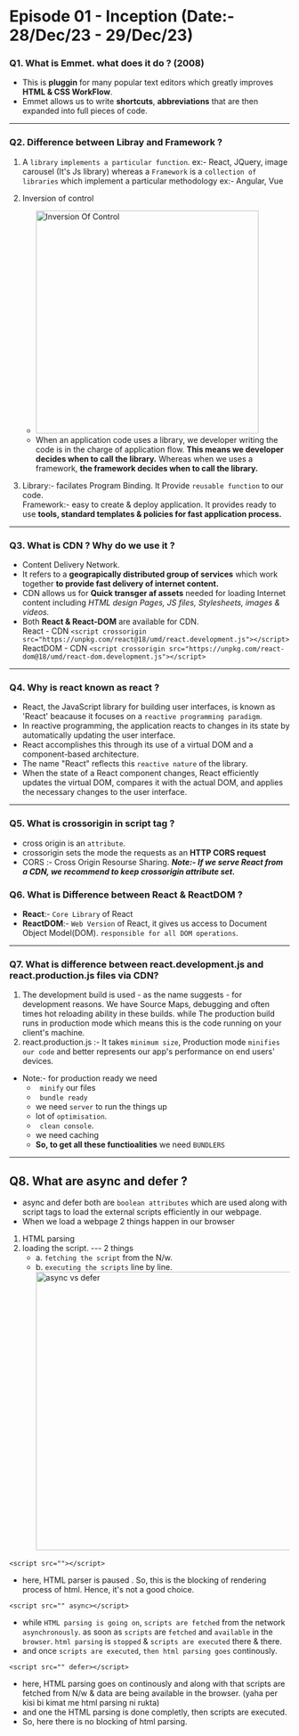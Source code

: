 # Episode 01 - Inception (Date:- 28/Dec/23 - 29/Dec/23)

### Q1. What is Emmet. what does it do ? (2008)
- This is **pluggin** for many popular text editors which greatly improves **HTML & CSS WorkFlow**.
- Emmet allows us to write **shortcuts**, **abbreviations** that are then expanded into full pieces of code.
---

### Q2. Difference between Libray and Framework ?
1. A `library` `implements a particular function`. ex:- React, JQuery, image carousel (It's Js library) whereas a `Framework` is a `collection of libraries` which implement a particular methodology ex:- Angular, Vue

2. Inversion of control
    - <img src="https://www.baeldung.com/wp-content/uploads/sites/4/2021/11/Framework-and-Library.png" alt="Inversion Of Control" width="400"/>
    - When an application code uses a library, we developer writing the code is in the charge of application flow. **This means we developer decides when to call the library.**
    Whereas when we uses a framework, **the framework decides when to call the library.**

3. Library:- facilates Program Binding. It Provide `reusable function` to our code. <br>
    Framework:- easy to create & deploy application. It provides ready to use **tools, standard templates & policies for fast application process.**
    
---

### Q3. What is CDN ? Why do we use it ?
- Content Delivery Network.
- It refers to a **geograpically distributed group of services** which work together **to provide fast delivery of internet content.**
- CDN allows us for **Quick transger af assets** needed for loading Internet content including _HTML design Pages, JS files, Stylesheets, images & videos._
- Both **React & React-DOM** are available for CDN. <br>
React - CDN
`<script crossorigin src="https://unpkg.com/react@18/umd/react.development.js"></script>` <br>
ReactDOM - CDN
`<script crossorigin src="https://unpkg.com/react-dom@18/umd/react-dom.development.js"></script>` <br>

---

### Q4. Why is react known as react ?
- React, the JavaScript library for building user interfaces, is known as 'React' beacause it focuses on a `reactive programming paradigm`.
-  In reactive programming, the application reacts to changes in its state by automatically updating the user interface. 
- React accomplishes this through its use of a virtual DOM and a component-based architecture.
- The name "React" reflects this `reactive nature` of the library. 
- When the state of a React component changes, React efficiently updates the virtual DOM, compares it with the actual DOM, and applies the necessary changes to the user interface.

---

### Q5. What is crossorigin in script tag ?
- cross origin is an `attribute`.
- crossorigin sets the mode the requests as an **HTTP CORS 
request**
- CORS :- Cross Origin Resourse Sharing.
_**Note:- If we serve React from a CDN, we recommend to keep crossorigin attribute set.**_

### Q6. What is Difference between React & ReactDOM ?
- **React**:- `Core Library` of React
- **ReactDOM**:- `Web Version` of React, it gives us access to Document Object Model(DOM). `responsible for all DOM operations`.

---

### Q7. What is difference between react.development.js and react.production.js files via CDN?
1. The development build is used - as the name suggests - for development reasons. We have Source Maps, debugging and often times hot reloading ability in these builds. while The production build runs in production mode which means this is the code running on your client's machine.
2. react.production.js :- It takes `minimum size`, Production mode `minifies our code` and better represents our app's performance on end users' devices. <br>
* Note:- for production ready we need
  * ` minify` our files
  * ` bundle ready`
  * we need `server` to run the things up
  * lot of `optimisation`.
  * ` clean console`.
  * we need caching
  * **So, to get all these functioalities**  we need `BUNDLERS`

---

## Q8. What are async and defer ?
- async and defer both are `boolean attributes` which are used along with script tags to load the external scripts efficiently in our webpage.
- When we load a webpage 2 things happen in our browser
1. HTML parsing
2. loading the script. --- 2 things
    - a. `fetching the script` from the N/w.
    - b. `executing the scripts` line by line. <br>
<img src="https://media.licdn.com/dms/image/C5112AQFW3cKEhP9AkQ/article-cover_image-shrink_600_2000/0/1520214760879?e=2147483647&v=beta&t=hlxDsKDgQ3eE7lliu-_zEHjalqcl-jn2l54t5WEn5ys" alt="async vs defer" width=500px>  <br>

```
<script src=""></script>
```
- here, HTML parser is paused . So, this is the blocking of rendering process of html. Hence, it's not a good choice.

```
<script src="" async></script>
```
- while `HTML parsing is going on`, `scripts are fetched` from the network `asynchronously`. as soon as `scripts` are `fetched` and `available` in the `browser`. `html parsing` is `stopped` & `scripts are executed` there & there.
- and once `scripts are executed`, `then html parsing goes` continously.

```
<script src="" defer></script>
```
- here, HTML parsing goes on continously and along with that scripts are fetched from N/w & data are being available in the browser. (yaha per kisi bi kimat me html parsing ni rukta)
- and one the HTML parsing is done completly, then scripts are executed.
- So, here there is no blocking of html parsing.
